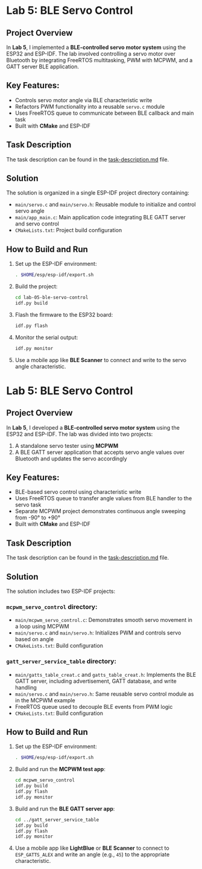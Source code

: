 # Lab 5: BLE Servo Control

## Project Overview

In **Lab 5**, I implemented a **BLE-controlled servo motor system** using the ESP32 and ESP-IDF. The lab involved controlling a servo motor over Bluetooth by integrating FreeRTOS multitasking, PWM with MCPWM, and a GATT server BLE application.

## Key Features:

- Controls servo motor angle via BLE characteristic write
- Refactors PWM functionality into a reusable `servo.c` module
- Uses FreeRTOS queue to communicate between BLE callback and main task
- Built with **CMake** and ESP-IDF

## Task Description

The task description can be found in the [task-description.md](task-description.md) file.

## Solution

The solution is organized in a single ESP-IDF project directory containing:

- `main/servo.c` and `main/servo.h`: Reusable module to initialize and control servo angle
- `main/app_main.c`: Main application code integrating BLE GATT server and servo control
- `CMakeLists.txt`: Project build configuration

## How to Build and Run

1. Set up the ESP-IDF environment:

   ```sh
   . $HOME/esp/esp-idf/export.sh
   ```

2. Build the project:

   ```sh
   cd lab-05-ble-servo-control
   idf.py build
   ```

3. Flash the firmware to the ESP32 board:

   ```sh
   idf.py flash
   ```

4. Monitor the serial output:

   ```sh
   idf.py monitor
   ```

5. Use a mobile app like **BLE Scanner** to connect and write to the servo angle characteristic.

# Lab 5: BLE Servo Control

## Project Overview

In **Lab 5**, I developed a **BLE-controlled servo motor system** using the ESP32 and ESP-IDF. The lab was divided into two projects:

1. A standalone servo tester using **MCPWM**
2. A BLE GATT server application that accepts servo angle values over Bluetooth and updates the servo accordingly

## Key Features:

- BLE-based servo control using characteristic write
- Uses FreeRTOS queue to transfer angle values from BLE handler to the servo task
- Separate MCPWM project demonstrates continuous angle sweeping from -90° to +90°
- Built with **CMake** and ESP-IDF

## Task Description

The task description can be found in the [task-description.md](task-description.md) file.

## Solution

The solution includes two ESP-IDF projects:

### `mcpwm_servo_control` directory:

- `main/mcpwm_servo_control.c`: Demonstrates smooth servo movement in a loop using MCPWM
- `main/servo.c` and `main/servo.h`: Initializes PWM and controls servo based on angle
- `CMakeLists.txt`: Build configuration

### `gatt_server_service_table` directory:

- `main/gatts_table_creat.c` and `gatts_table_creat.h`: Implements the BLE GATT server, including advertisement, GATT database, and write handling
- `main/servo.c` and `main/servo.h`: Same reusable servo control module as in the MCPWM example
- FreeRTOS queue used to decouple BLE events from PWM logic
- `CMakeLists.txt`: Build configuration

## How to Build and Run

1. Set up the ESP-IDF environment:

   ```sh
   . $HOME/esp/esp-idf/export.sh
   ```

2. Build and run the **MCPWM test app**:

   ```sh
   cd mcpwm_servo_control
   idf.py build
   idf.py flash
   idf.py monitor
   ```

3. Build and run the **BLE GATT server app**:

   ```sh
   cd ../gatt_server_service_table
   idf.py build
   idf.py flash
   idf.py monitor
   ```

4. Use a mobile app like **LightBlue** or **BLE Scanner** to connect to `ESP_GATTS_ALEX` and write an angle (e.g., `45`) to the appropriate characteristic.

